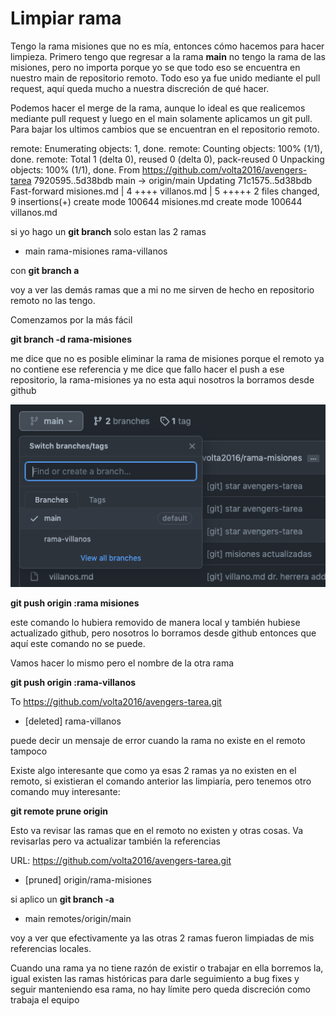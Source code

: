 # Limpiar rama

Tengo la rama misiones que no es mía, entonces cómo hacemos para hacer limpieza.
Primero tengo que regresar a la rama **main** no tengo la rama de las misiones, pero no importa
porque yo se que todo eso se encuentra en nuestro main de repositorio remoto.
Todo eso ya fue unido mediante el pull request, aquí queda mucho a nuestra discreción de qué hacer.

Podemos hacer el merge de la rama, aunque lo ideal es que realicemos mediante pull request y luego en el main solamente aplicamos un git pull. Para bajar los ultimos cambios que se encuentran en el repositorio remoto.

remote: Enumerating objects: 1, done.
remote: Counting objects: 100% (1/1), done.
remote: Total 1 (delta 0), reused 0 (delta 0), pack-reused 0
Unpacking objects: 100% (1/1), done.
From https://github.com/volta2016/avengers-tarea
7920595..5d38bdb main -> origin/main
Updating 71c1575..5d38bdb
Fast-forward
misiones.md | 4 ++++
villanos.md | 5 +++++
2 files changed, 9 insertions(+)
create mode 100644 misiones.md
create mode 100644 villanos.md

si yo hago un
**git branch** solo estan las 2 ramas

- main
  rama-misiones
  rama-villanos

con **git branch a**

voy a ver las demás ramas que a mi no me sirven de hecho en repositorio remoto no las tengo.

Comenzamos por la más fácil

**git branch -d rama-misiones**

me dice que no es posible eliminar la rama de misiones porque el remoto ya no contiene ese referencia y me dice que fallo hacer el push a ese repositorio, la rama-misiones ya no esta aqui nosotros la borramos desde github

![ramas-repo](/images/ramas-repo.png)

**git push origin :rama misiones**

este comando lo hubiera removido de manera local y también hubiese actualizado github, pero nosotros lo borramos desde github entonces que aquí este comando no se puede.

Vamos hacer lo mismo pero el nombre de la otra rama

**git push origin :rama-villanos**

To https://github.com/volta2016/avengers-tarea.git

- [deleted] rama-villanos

puede decir un mensaje de error cuando la rama no existe en el remoto tampoco

Existe algo interesante que como ya esas 2 ramas ya no existen en el remoto, si existieran el comando anterior las limpiaría, pero tenemos otro comando muy interesante:

**git remote prune origin**

Esto va revisar las ramas que en el remoto no existen y otras cosas. Va revisarlas pero va actualizar también la referencias

URL: https://github.com/volta2016/avengers-tarea.git

- [pruned] origin/rama-misiones

si aplico un **git branch -a**

- main
  remotes/origin/main

voy a ver que efectivamente ya las otras 2 ramas fueron limpiadas de mis referencias locales.

Cuando una rama ya no tiene razón de existir o trabajar en ella
borremos la, igual existen las ramas históricas para darle seguimiento a bug fixes y seguir manteniendo esa rama, no hay límite pero queda discreción como trabaja el equipo
